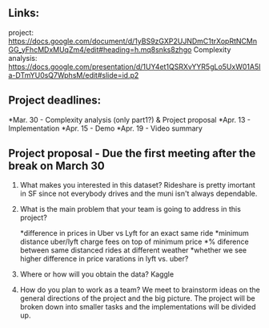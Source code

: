Links:
----------------------------------------------------------------------------
project: https://docs.google.com/document/d/1yBS9zGXP2UJNDmC1trXopRtNCMnGG_yFhcMDxMUqZm4/edit#heading=h.mq8snks8zhgo
Complexity analysis: https://docs.google.com/presentation/d/1UY4et1QSRXvYYR5gLo5UxW01A5Ia-DTmYU0sQ7WphsM/edit#slide=id.p2


Project deadlines:
----------------------------------------------------------------------------
*Mar. 30 - Complexity analysis (only part1?) & Project proposal
*Apr. 13 - Implementation
*Apr. 15 - Demo
*Apr. 19 - Video summary


Project proposal - Due the first meeting after the break on March 30
----------------------------------------------------------------------------
1.  What makes you interested in this dataset?
    Rideshare is pretty imortant in SF since not everybody drives and the muni isn't always dependable.

2.  What is the main problem that your team is going to address in this project?

    *difference in prices in Uber vs Lyft for an exact same ride
    *minimum distance uber/lyft charge fees on top of minimum price
    *% diference between same distanced rides at different weather
    *whether we see higher difference in price varations in lyft vs. uber?

3.  Where or how will you obtain the data?
    Kaggle
    
4.  How do you plan to work as a team?
    We meet to brainstorm ideas on the general directions of the project and the big picture.
    The project will be broken down into smaller tasks and the implementations will be divided up.
    

